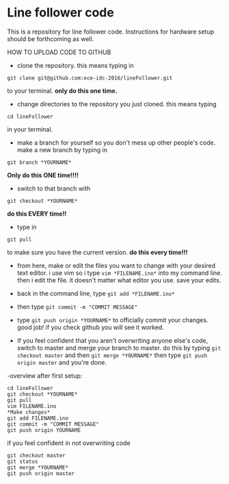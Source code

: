 # Line follower code

This is a repository for line follower code. Instructions for 
hardware setup should be forthcoming as well. 

HOW TO UPLOAD CODE TO GITHUB

- clone the repository. this means typing in 
```
git clone git@github.com:ece-idc-2016/lineFollower.git
```
to your terminal. **only do this one time.**

- change directories to the repository you just cloned. this means typing 
```
cd lineFollower
```
in your terminal.

- make a branch for yourself so you don't mess up other people's code. make a new branch by typing in 
```
git branch *YOURNAME*
```
**Only do this ONE time!!!!** 

- switch to that branch with 
```
git checkout *YOURNAME*
```
**do this EVERY time!!**

- type in 
```
git pull
``` 
to make sure you have the current version. **do this every time!!!**

- from here, make or edit the files you want to change with your desired text editor. i use vim so i type ```vim *FILENAME.ino*``` into my command line. then i edit the file. it doesn't matter what editor you use. save your edits.

- back in the command line, type ```git add *FILENAME.ino*```

- then type ```git commit -m "COMMIT MESSAGE"```

- type ```git push origin *YOURNAME*``` to officially commit your changes. good job! if you check github you will see it worked.

- If you feel confident that you aren't overwriting anyone else's code, switch to master and merge your branch to master. do this by typing ```git checkout master``` and then ```git merge *YOURNAME*``` then type ```git push origin master``` and you're done.

-overview after first setup:
```
cd lineFollower
git checkout *YOURNAME*
git pull
vim FILENAME.ino
*Make changes*
git add FILENAME.ino
git commit -m "COMMIT MESSAGE"
git push origin YOURNAME
```

if you feel confident in not overwriting code
```
git checkout master
git status
git merge *YOURNAME*
git push origin master
```
